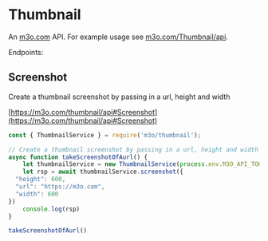 # Thumbnail

An [m3o.com](https://m3o.com) API. For example usage see [m3o.com/Thumbnail/api](https://m3o.com/Thumbnail/api).

Endpoints:

## Screenshot

Create a thumbnail screenshot by passing in a url, height and width


[https://m3o.com/thumbnail/api#Screenshot](https://m3o.com/thumbnail/api#Screenshot)

```js
const { ThumbnailService } = require('m3o/thumbnail');

// Create a thumbnail screenshot by passing in a url, height and width
async function takeScreenshotOfAurl() {
	let thumbnailService = new ThumbnailService(process.env.M3O_API_TOKEN)
	let rsp = await thumbnailService.screenshot({
  "height": 600,
  "url": "https://m3o.com",
  "width": 600
})
	console.log(rsp)
}

takeScreenshotOfAurl()
```
